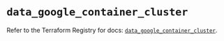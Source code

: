 # `data_google_container_cluster`

Refer to the Terraform Registry for docs: [`data_google_container_cluster`](https://registry.terraform.io/providers/hashicorp/google/5.28.0/docs/data-sources/container_cluster).
